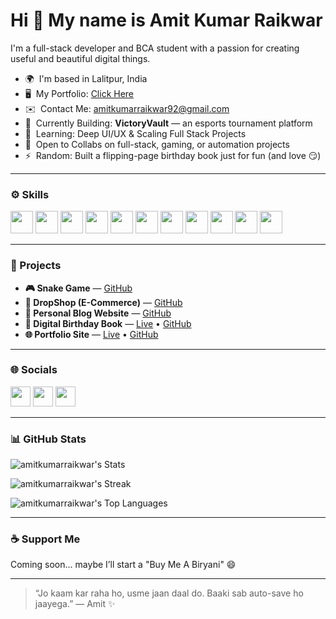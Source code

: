 Hi 👋 My name is Amit Kumar Raikwar
==================================

I'm a full-stack developer and BCA student with a passion for creating useful and beautiful digital things.

* 🌍  I'm based in Lalitpur, India  
* 🖥️  My Portfolio: [Click Here](https://princekashyap2024.github.io/amitkumarraikwar/)  
* ✉️  Contact Me: [amitkumarraikwar92@gmail.com](mailto:amitkumarraikwar92@gmail.com)  
* 🚀  Currently Building: **VictoryVault** — an esports tournament platform  
* 🧠  Learning: Deep UI/UX & Scaling Full Stack Projects  
* 🤝  Open to Collabs on full-stack, gaming, or automation projects  
* ⚡  Random: Built a flipping-page birthday book just for fun (and love 😏)

---

### ⚙️ Skills

<p align="left">
  <img src="https://raw.githubusercontent.com/danielcranney/readme-generator/main/public/icons/skills/typescript-colored.svg" width="36" height="36" />
  <img src="https://raw.githubusercontent.com/danielcranney/readme-generator/main/public/icons/skills/javascript-colored.svg" width="36" height="36" />
  <img src="https://raw.githubusercontent.com/danielcranney/readme-generator/main/public/icons/skills/python-colored.svg" width="36" height="36" />
  <img src="https://raw.githubusercontent.com/danielcranney/readme-generator/main/public/icons/skills/react-colored.svg" width="36" height="36" />
  <img src="https://raw.githubusercontent.com/danielcranney/readme-generator/main/public/icons/skills/nextjs-colored.svg" width="36" height="36" />
  <img src="https://raw.githubusercontent.com/danielcranney/readme-generator/main/public/icons/skills/tailwindcss-colored.svg" width="36" height="36" />
  <img src="https://raw.githubusercontent.com/danielcranney/readme-generator/main/public/icons/skills/nodejs-colored.svg" width="36" height="36" />
  <img src="https://raw.githubusercontent.com/danielcranney/readme-generator/main/public/icons/skills/express-colored.svg" width="36" height="36" />
  <img src="https://raw.githubusercontent.com/danielcranney/readme-generator/main/public/icons/skills/mongodb-colored.svg" width="36" height="36" />
  <img src="https://raw.githubusercontent.com/danielcranney/readme-generator/main/public/icons/skills/mysql-colored.svg" width="36" height="36" />
  <img src="https://raw.githubusercontent.com/danielcranney/readme-generator/main/public/icons/skills/figma-colored.svg" width="36" height="36" />
</p>

---

### 📂 Projects

- **🎮 Snake Game** — [GitHub](https://github.com/Princekashyap2024/snake-game-using-godot-engine)  
- **🛒 DropShop (E-Commerce)** — [GitHub](https://github.com/Princekashyap2024/DropShop-Web)  
- **📝 Personal Blog Website** — [GitHub](https://github.com/Princekashyap2024/Personal-Blog-Website)  
- **🎉 Digital Birthday Book** — [Live](https://digital-birthday-book-for-her.vercel.app/) • [GitHub](https://github.com/Princekashyap2024/Digital-Birthday-Book-For-Her)  
- **🌐 Portfolio Site** — [Live](https://princekashyap2024.github.io/amitkumarraikwar/) • [GitHub](https://github.com/Princekashyap2024/amitkumarraikwar)

---

### 🌐 Socials

<p align="left">
  <a href="https://github.com/Princekashyap2024" target="_blank"><img src="https://raw.githubusercontent.com/danielcranney/readme-generator/main/public/icons/socials/github.svg" width="32" height="32" /></a>
  <a href="https://www.linkedin.com/in/amitkumarraikwar" target="_blank"><img src="https://raw.githubusercontent.com/danielcranney/readme-generator/main/public/icons/socials/linkedin.svg" width="32" height="32" /></a>
  <a href="mailto:amitkumarraikwar92@gmail.com" target="_blank"><img src="https://cdn-icons-png.flaticon.com/512/732/732200.png" width="32" height="32" /></a>
</p>

---

### 📊 GitHub Stats

![amitkumarraikwar's Stats](https://github-readme-stats.vercel.app/api?username=amitkumarraikwar&theme=vue-dark&show_icons=true&hide_border=true&count_private=true)

![amitkumarraikwar's Streak](https://github-readme-streak-stats.herokuapp.com/?user=amitkumarraikwar&theme=vue-dark&hide_border=true)

![amitkumarraikwar's Top Languages](https://github-readme-stats.vercel.app/api/top-langs/?username=amitkumarraikwar&theme=vue-dark&show_icons=true&hide_border=true&layout=compact)

---

### ☕ Support Me

Coming soon... maybe I’ll start a "Buy Me A Biryani" 😄

---

> “Jo kaam kar raha ho, usme jaan daal do. Baaki sab auto-save ho jaayega.” — Amit ✨
